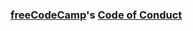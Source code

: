 ### [freeCodeCamp](https://freecodecamp.0rg)'s [Code of Conduct](https://www.freecodecamp.org/code-of-conduct)
